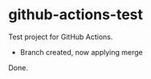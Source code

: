 # github-actions-test

Test project for GitHub Actions.

- Branch created, now applying merge

Done.

